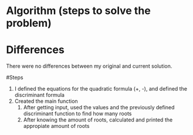# Algorithm (steps to solve the problem)

# Differences
There were no differences between my original and current solution.

#Steps
1. I defined the equations for the quadratic formula (+, -), and defined the discriminant formula
2. Created the main function
    1. After getting input, used the values and the previously defined discriminant function to find how many roots
    2. After knowing the amount of roots, calculated and printed the appropiate amount of roots